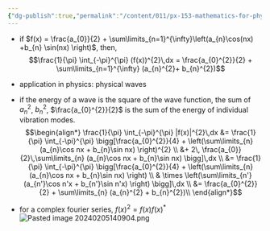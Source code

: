 ```yaml
---
{"dg-publish":true,"permalink":"/content/011/px-153-mathematics-for-physicists/term-2/px-153-j-fourier-series/px-153-j6-parseval-s-theorem/","created":"2024-11-25T10:50:32.000+00:00","updated":"2024-11-26T19:39:41.433+00:00"}
---
```


- if $f(x) = \frac{a_{0}}{2} + \sum\limits_{n=1}^{\infty}\left(a_{n}\cos(nx) +b_{n} \sin(nx) \right)$, then, $$\frac{1}{\pi} \int_{-\pi}^{\pi} (f(x))^{2}\,dx = \frac{a_{0}^{2}}{2} + \sum\limits_{n=1}^{\infty} (a_{n}^{2}+ b_{n}^{2})$$
- application in physics: physical waves
- if the energy of a wave is the square of the wave function,  the sum of $a_{n}^{2}$, $b_{n}^{2}$, $\frac{a_{0}^{2}}{2}$ is the sum of the energy of individual vibration modes.
$$\begin{align*}
\frac{1}{\pi} \int_{-\pi}^{\pi} |f(x)|^{2}\,dx &= \frac{1}{\pi} \int_{-\pi}^{\pi} \bigg[\frac{a_{0}^{2}}{4} + \left(\sum\limits_{n} (a_{n}\cos nx + b_{n}\sin nx) \right)^{2} \\
&+ 2\, \frac{a_{0}}{2}\,\sum\limits_{n} (a_{n}\cos nx + b_{n}\sin nx) \bigg]\,dx \\
&= \frac{1}{\pi} \int_{-\pi}^{\pi} \bigg[\frac{a_{0}^{2}}{4} + \left(\sum\limits_{n} (a_{n}\cos nx + b_{n}\sin nx) \right)  \\
& \times \left(\sum\limits_{n'} (a_{n'}\cos n'x + b_{n'}\sin n'x) \right) \bigg]\,dx \\
&= \frac{a_{0}^{2}}{2} + \sum\limits_{n} (a_{n}^{2} + b_{n}^{2})\\
\end{align*}$$

- for a complex fourier series, $f(x)^{2} = f(x)f(x)^{*}$
 ![Pasted image 20240205140904.png](/img/user/pics/Pasted%20image%2020240205140904.png)